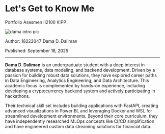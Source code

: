 # Let's Get to Know Me

Portfolio Asesmen II2100 KIPP

![dama intro pic]()

Author: 18222047 Dama D. Daliman

Published: September 18, 2025

***

**Dama D. Daliman** is an undergraduate student with a deep interest in database systems, data modeling, and backend development. Driven by a passion for building robust data solutions, they have explored career paths in Data Engineering, Analytics Engineering, and Data Architecture. This academic focus is complemented by hands-on experience, including developing a cryptocurrency backend system and actively participating in hackathons.

Their technical skill set includes building applications with FastAPI, creating advanced visualizations in Power BI, and leveraging Docker and WSL for streamlined development environments. Beyond their core curriculum, they have independently researched MLOps concepts like CI/CD simplification and have engineered custom data streaming solutions for financial data.
